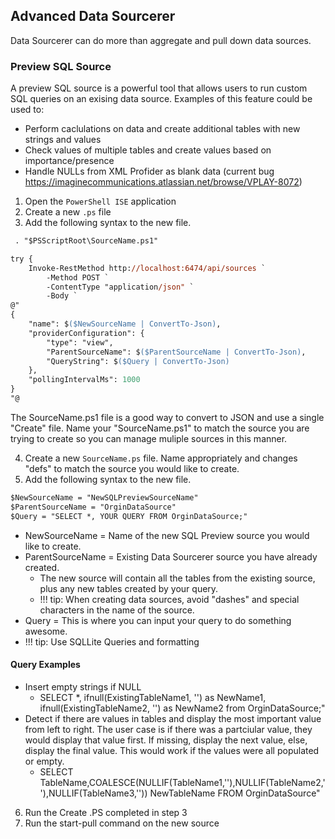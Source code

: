 <!--
Title : adv_data_sourcerer
- Created : 2022-10-29
- Updated :
- Author : Matt Campbell
- Written against (version): 4.6
- Sources : TechGuides, Confluence, Learning
- Author Notes :
- Tags : 
-->

## Advanced Data Sourcerer 
Data Sourcerer can do more than aggregate and pull down data sources. 

### Preview SQL Source
A preview SQL source is a powerful tool that allows users to run custom SQL queries on an exising data source. Examples of this feature could be used to:
- Perform caclulations on data and create additional tables with new strings and values
- Check values of multiple tables and create values based on importance/presence
- Handle NULLs from XML Profider as blank data (current bug https://imaginecommunications.atlassian.net/browse/VPLAY-8072)

1. Open the `PowerShell ISE` application
2. Create a new `.ps` file
3. Add the following syntax to the new file.

```ps
 . "$PSScriptRoot\SourceName.ps1"

try {
    Invoke-RestMethod http://localhost:6474/api/sources `
        -Method POST `
        -ContentType "application/json" `
        -Body `
@"
{
    "name": $($NewSourceName | ConvertTo-Json),
    "providerConfiguration": {
        "type": "view",
        "ParentSourceName": $($ParentSourceName | ConvertTo-Json),
        "QueryString": $($Query | ConvertTo-Json)
    },
    "pollingIntervalMs": 1000
}
"@ 

```
The SourceName.ps1 file is a good way to convert to JSON and use a single "Create" file. Name your "SourceName.ps1" to match the source you are trying to create so you can manage muliple sources in this manner.

4. Create a new `SourceName.ps` file. Name appropriately and changes "defs" to match the source you would like to create.
5. Add the following syntax to the new file.

```ps
$NewSourceName = "NewSQLPreviewSourceName"
$ParentSourceName = "OrginDataSource" 
$Query = "SELECT *, YOUR QUERY FROM OrginDataSource;"
```
- NewSourceName = Name of the new SQL Preview source you would like to create.
- ParentSourceName = Existing Data Sourcerer source you have already created.
    - The new source will contain all the tables from the existing source, plus any new tables created by your query.
    - !!! tip: When creating data sources, avoid "dashes" and special characters in the name of the source.
- Query = This is where you can input your query to do something awesome.
 - !!! tip: Use SQLLite Queries and formatting

#### Query Examples
- Insert empty strings if NULL
    - SELECT *, ifnull(ExistingTableName1, '') as NewName1, ifnull(ExistingTableName2, '') as NewName2 from OrginDataSource;" 
- Detect if there are values in tables and display the most important value from left to right. The user case is if there was a partciular value, they would display that value first. If missing, display the next value, else, display the final value. This would work if the values were all populated or empty.
    - SELECT TableName,COALESCE(NULLIF(TableName1,''),NULLIF(TableName2,''),NULLIF(TableName3,'')) NewTableName FROM OrginDataSource"

6. Run the Create .PS completed in step 3
7. Run the start-pull command on the new source